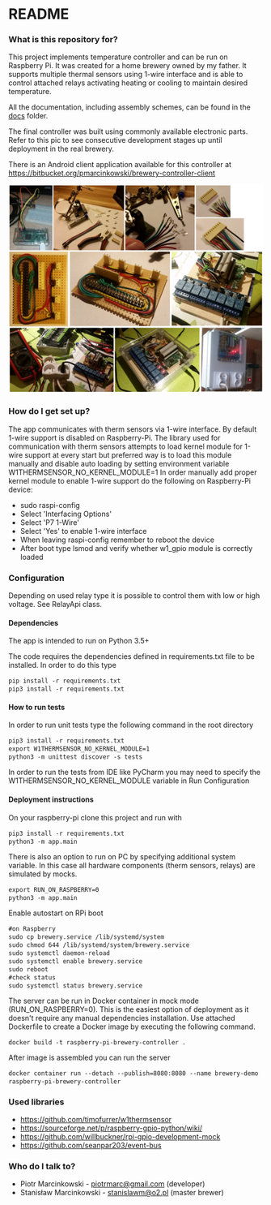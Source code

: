 # README #

### What is this repository for? ###

This project implements temperature controller and can be run on Raspberry Pi. 
It was created for a home brewery owned by my father. 
It supports multiple thermal sensors using 1-wire interface and is able to control attached relays activating heating or cooling to maintain desired temperature. 

All the documentation, including assembly schemes, can be found in the [docs](docs) folder. 

The final controller was built using commonly available electronic parts. Refer to this pic to see consecutive development stages up until deployment in the real brewery.

There is an Android client application available for this controller at https://bitbucket.org/pmarcinkowski/brewery-controller-client

![Assembly scheme](docs/other/hardware.jpg)


### How do I get set up? ###

The app communicates with therm sensors via 1-wire interface. 
By default 1-wire support is disabled on Raspberry-Pi. The library
used for communication with therm sensors attempts to load kernel
module for 1-wire support at every start but preferred way is to
load this module manually and disable auto loading by setting
environment variable W1THERMSENSOR_NO_KERNEL_MODULE=1
In order manually add proper kernel module to enable 1-wire support
do the following on Raspberry-Pi device:
- sudo raspi-config
- Select 'Interfacing Options'
- Select 'P7 1-Wire'
- Select 'Yes' to enable 1-wire interface
- When leaving raspi-config remember to reboot the device
- After boot type lsmod and verify whether w1_gpio module is correctly loaded  

### Configuration ####

Depending on used relay type it is possible to control them with low or high voltage. See RelayApi class. 

#### Dependencies ####

The app is intended to run on Python 3.5+

The code requires the dependencies defined in requirements.txt file to be installed. In order to do this type 

```  
pip install -r requirements.txt
pip3 install -r requirements.txt
```

#### How to run tests ####
In order to run unit tests type the following command in the root directory

```
pip3 install -r requirements.txt
export W1THERMSENSOR_NO_KERNEL_MODULE=1
python3 -m unittest discover -s tests
```

In order to run the tests from IDE like PyCharm you may need to specify
the W1THERMSENSOR_NO_KERNEL_MODULE variable in Run Configuration

#### Deployment instructions ####
On your raspberry-pi clone this project and run with

```
pip3 install -r requirements.txt
python3 -m app.main
```

There is also an option to run on PC by specifying additional system variable.
In this case all hardware components (therm sensors, relays) are simulated by mocks.

```
export RUN_ON_RASPBERRY=0
python3 -m app.main
```

Enable autostart on RPi boot

```
#on Raspberry
sudo cp brewery.service /lib/systemd/system
sudo chmod 644 /lib/systemd/system/brewery.service
sudo systemctl daemon-reload
sudo systemctl enable brewery.service
sudo reboot
#check status
sudo systemctl status brewery.service
```

The server can be run in Docker container in mock mode (RUN_ON_RASPBERRY=0).
This is the easiest option of deployment as it doesn't require any manual
dependencies installation. Use attached Dockerfile to create a Docker image 
by executing the following command.

```
docker build -t raspberry-pi-brewery-controller .
```

After image is assembled you can run the server 

```
docker container run --detach --publish=8080:8080 --name brewery-demo raspberry-pi-brewery-controller
```

### Used libraries ###
* https://github.com/timofurrer/w1thermsensor
* https://sourceforge.net/p/raspberry-gpio-python/wiki/
* https://github.com/willbuckner/rpi-gpio-development-mock
* https://github.com/seanpar203/event-bus

### Who do I talk to? ###

* Piotr Marcinkowski - piotrmarc@gmail.com (developer)
* Stanisław Marcinkowski - stanislawm@o2.pl (master brewer)

